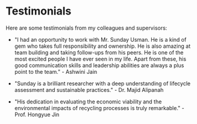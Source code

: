 # Testimonials

Here are some testimonials from my colleagues and supervisors:

- "I had an opportunity to work with Mr. Sunday Usman. He is a kind of gem who takes full responsibility and ownership. He is also amazing at team building and     taking follow-ups from his peers. He is one of the most excited people I have ever seen in my life. Apart from these, his good communication skills and leadership abilities are always a plus point to the team." - Ashwini Jain 
  
- "Sunday is a brilliant researcher with a deep understanding of lifecycle assessment and sustainable practices." - Dr. Majid Alipanah

- "His dedication in evaluating the economic viability and the environmental impacts of recycling processes is truly remarkable." - Prof. Hongyue Jin

